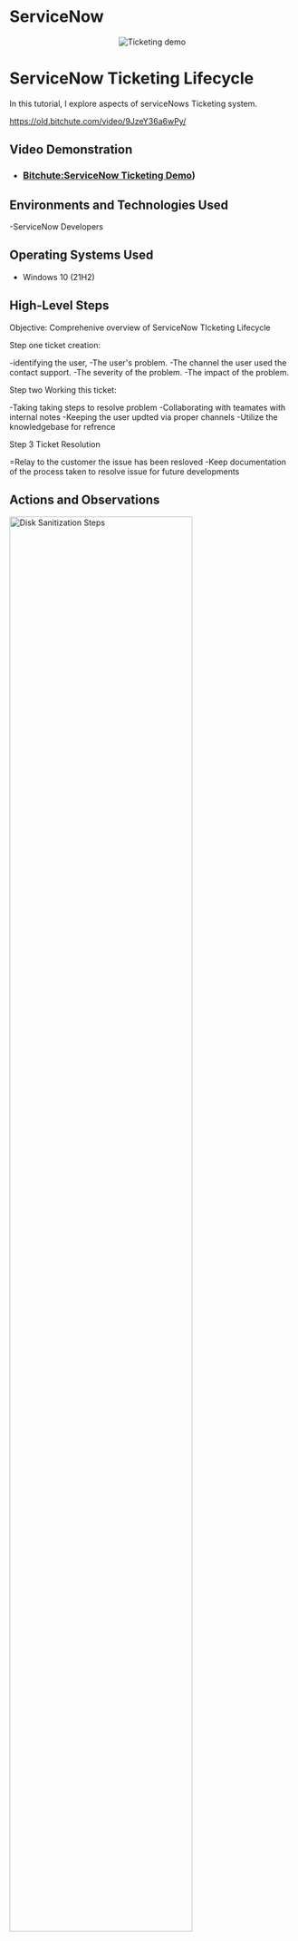 #  ServiceNow

<p align="center">
<img src="![download](https://github.com/user-attachments/assets/4bc0421c-c92c-49f3-8e80-15a3c3f24660)
" alt="Ticketing demo"/>
</p>

<h1>ServiceNow Ticketing Lifecycle</h1>
In this tutorial, I explore aspects of serviceNows Ticketing system. <br />

https://old.bitchute.com/video/9JzeY36a6wPy/
<h2>Video Demonstration</h2>

- ### [Bitchute:ServiceNow Ticketing Demo](https://old.bitchute.com/video/9JzeY36a6wPy/))

<h2>Environments and Technologies Used</h2>
-ServiceNow Developers

<h2>Operating Systems Used </h2>

- Windows 10 (21H2)

<h2>High-Level Steps</h2>

Objective: Comprehenive overview of ServiceNow TIcketing Lifecycle

Step one ticket creation: 

-identifying the user,
-The user's problem. 
-The channel the user used the contact support. 
-The severity of the problem. 
-The impact of the problem.

Step two Working this ticket:

-Taking taking steps to resolve problem 
-Collaborating with teamates with internal notes
-Keeping the user updted via proper channels
-Utilize the knowledgebase for refrence

Step 3 Ticket Resolution

=Relay to the customer the issue has been resloved
-Keep documentation of the process taken to resolve issue for future developments
<h2>Actions and Observations</h2>

<p>
<img src="https://i.imgur.com/DJmEXEB.png" height="80%" width="80%" alt="Disk Sanitization Steps"/>
</p>
<p>
Lorem ipsum dolor sit amet, consectetur adipiscing elit, sed do eiusmod tempor incididunt ut labore et dolore magna aliqua. Ut enim ad minim veniam, quis nostrud exercitation ullamco laboris nisi ut aliquip ex ea commodo consequat. Duis aute irure dolor in reprehenderit in voluptate velit esse cillum dolore eu fugiat nulla pariatur.
</p>
<br />

<p>
<img src="https://i.imgur.com/DJmEXEB.png" height="80%" width="80%" alt="Disk Sanitization Steps"/>
</p>
<p>
Lorem ipsum dolor sit amet, consectetur adipiscing elit, sed do eiusmod tempor incididunt ut labore et dolore magna aliqua. Ut enim ad minim veniam, quis nostrud exercitation ullamco laboris nisi ut aliquip ex ea commodo consequat. Duis aute irure dolor in reprehenderit in voluptate velit esse cillum dolore eu fugiat nulla pariatur.
</p>
<br />


